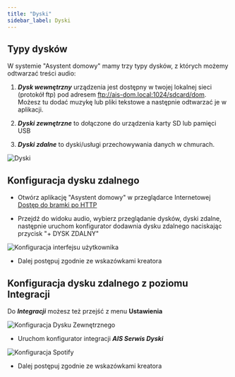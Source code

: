 ```yaml
---
title: "Dyski"
sidebar_label: Dyski
---
```


## Typy dysków

W systemie "Asystent domowy" mamy trzy typy dysków, z których możemy odtwarzać treści audio:

1. ***Dysk wewnętrzny*** urządzenia jest dostępny w twojej lokalnej sieci (protokół ftp) pod adresem ftp://ais-dom.local:1024/sdcard/dom. Możesz tu dodać muzykę lub pliki tekstowe a następnie odtwarzać je w aplikacji.


2. ***Dyski zewnętrzne*** to dołączone do urządzenia karty SD lub pamięci USB


3. ***Dyski zdalne*** to dyski/usługi przechowywania danych w chmurach.

![Dyski](/AIS-docs/img/en/frontend/drives_all.png)


## Konfiguracja dysku zdalnego


* Otwórz aplikację "Asystent domowy" w przeglądarce Internetowej [Dostęp do bramki po HTTP](/AIS-docs/docs/en/ais_bramka_remote_http)

* Przejdź do widoku audio, wybierz przeglądanie dysków, dyski zdalne, następnie uruchom konfigurator dodawnia dysku zdalnego naciskając przycisk "+ DYSK ZDALNY"

![Konfiguracja interfejsu użytkownika](/AIS-docs/img/en/frontend/add_new_remote_drive.png)

* Dalej postępuj zgodnie ze wskazówkami kreatora


## Konfiguracja dysku zdalnego z poziomu Integracji

Do ***Integracji*** możesz też przejść z menu **Ustawienia**

![Konfiguracja Dysku Zewnętrznego](/AIS-docs/img/en/frontend/drives_config_0.png)


* Uruchom konfigurator integracji ***AIS Serwis Dyski***

![Konfiguracja Spotify](/AIS-docs/img/en/frontend/drives_config_1.png)


* Dalej postępuj zgodnie ze wskazówkami kreatora
